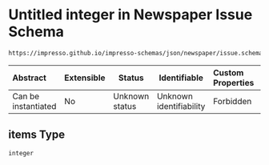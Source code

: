 # Untitled integer in Newspaper Issue Schema

```txt
https://impresso.github.io/impresso-schemas/json/newspaper/issue.schema.json#/properties/s/items/properties/rgb/items
```




| Abstract            | Extensible | Status         | Identifiable            | Custom Properties | Additional Properties | Access Restrictions | Defined In                                                             |
| :------------------ | ---------- | -------------- | ----------------------- | :---------------- | --------------------- | ------------------- | ---------------------------------------------------------------------- |
| Can be instantiated | No         | Unknown status | Unknown identifiability | Forbidden         | Allowed               | none                | [issue.schema.json\*](../out/issue.schema.json "open original schema") |

## items Type

`integer`
